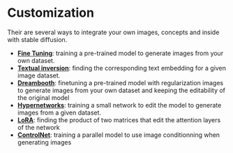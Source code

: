 # Customization

Their are several ways to integrate your own images, concepts and inside with stable diffusion.

- **[Fine Tuning](./fine-tuning.md)**: training a pre-trained model to generate images from your own dataset.
- **[Textual inversion](./textual-inversion.md)**: finding the corresponding text embedding for a given image dataset.
- **[Dreambooth](./dreambooth.md)**: finetuning a pre-trained model with regularization images to generate images from your own dataset and keeping the editability of the original model
- **[Hypernetworks](./hypernetworks.md)**: training a small network to edit the model to generate images from a given dataset.
- **[LoRA](./lora.md)**: finding the product of two matrices that edit the attention layers of the network
- **[ControlNet](./controlnet.md)**: training a parallel model to use image conditionning when generating images
